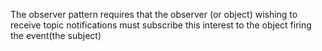 The observer pattern requires that the observer (or object) wishing to receive
topic notifications must subscribe this interest to the object firing the event(the subject)

